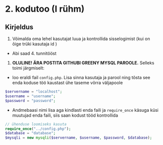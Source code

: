 # 2. kodutoo (I rühm)

## Kirjeldus

1. Võimalda oma lehel kasutajat luua ja kontrollida sisselogimist (kui on õige trüki kasutaja id )
  * Abi saad 4. tunnitööst
1. **OLULINE! ÄRA POSTITA GITHUBI GREENY MYSQL PAROOLE.** Selleks toimi järgmiselt:
  * loo eraldi fail `config.php`. Lisa sinna kasutaja ja parool ning tõsta see enda koduse töö kaustast ühe taseme võrra väljapoole
  ```PHP
  $servername = "localhost";
  $username = "username";
  $password = "password";
  ```
  * Andmebaasi nimi lisa aga kindlasti enda faili ja `require_once` käsuga küsi muutujad enda faili, siis saan kodust tööd kontrollida
  ```PHP
  // ühenduse loomiseks kasuta
  require_once("../config.php");
  $database = "database";
  $mysqli = new mysqli($servername, $username, $password, $database);
  ```
